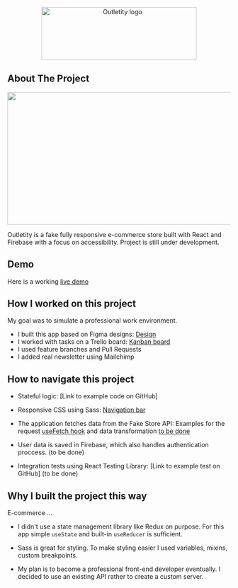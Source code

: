 <p align="center">
<img src="https://outletity-store.netlify.app/static/media/logo.98cc0efcf2d1a647672e.webp" alt="Outletity logo" width="350" height="120"/>
</p>

## About The Project

<p align="center">
<img src="https://github.com/pawelkom88/outletity/blob/main/Outletity-gif.gif?raw=true" width="600" height="300" />
</p>

Outletity is a fake fully responsive e-commerce store built with React and Firebase with a focus on
accessibility. Project is still under development.

## Demo

Here is a working [live demo ](https://outletity-store.netlify.app/)

## How I worked on this project

My goal was to simulate a professional work environment.

- I built this app based on Figma designs:
  [Design](https://www.figma.com/file/HEgT03d9Kht0SUWiPWVvD3/Untitled?node-id=0%3A1)
- I worked with tasks on a Trello board: [Kanban board]()
- I used feature branches and Pull Requests
- I added real newsletter using Mailchimp

## How to navigate this project

- Stateful logic: [Link to example code on GitHub]

- Responsive CSS using Sass:
  [Navigation bar](https://github.com/pawelkom88/outletity/blob/main/src/components/header/Header.scss)

- The application fetches data from the Fake Store API: Examples for the request
  [useFetch hook](https://github.com/pawelkom88/outletity/blob/main/src/hooks/useFetch.js) and data
  transformation [to be done]()

- User data is saved in Firebase, which also handles authentication proccess. (to be done)

- Integration tests using React Testing Library: [Link to example test on GitHub] (to be done)

## Why I built the project this way

E-commerce ...

- I didn't use a state management library like Redux on purpose. For this app simple `useState` and
  built-in `useReducer` is sufficient.

- Sass is great for styling. To make styling easier I used variables, mixins, custom breakpoints.

- My plan is to become a professional front-end developer eventually. I decided to use an existing API rather to create a custom server.
<!-- 
- Testing is an essential part of production applications. Testing Library is the go-to library in
  the React community. I covered the essential features of the app with tests. -->
